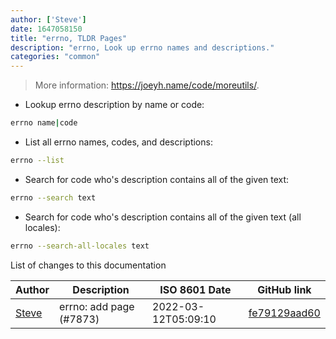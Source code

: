 ```yaml
---
author: ['Steve']
date: 1647058150
title: "errno, TLDR Pages"
description: "errno, Look up errno names and descriptions."
categories: "common"
---
```

> More information: <https://joeyh.name/code/moreutils/>.

- Lookup errno description by name or code:

```bash
errno name|code
```

- List all errno names, codes, and descriptions:

```bash
errno --list
```

- Search for code who's description contains all of the given text:

```bash
errno --search text
```

- Search for code who's description contains all of the given text (all locales):

```bash
errno --search-all-locales text
```
List of changes to this documentation


Author | Description | ISO 8601 Date | GitHub link
------|-----|-----|-----
[Steve](mailto:stautonico@gmail.com) | errno: add page (#7873) | 2022-03-12T05:09:10 | [fe79129aad60](https://github.com/tldr-pages/tldr/commit/fe79129aad6056fc983741afbc86e31c54932b4c)

